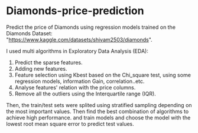 # Diamonds-price-prediction
Predict the price of Diamonds using regression models trained on the Diamonds Dataset: "https://www.kaggle.com/datasets/shivam2503/diamonds".

I used multi algorithms in Exploratory Data Analysis (EDA):
  1. Predict the sparse features.
  2. Adding new features.
  3. Feature selection using Kbest based on the Chi_square test, using some regression models, information Gain, correlation..etc.
  4. Analyse features' relation with the price columns.
  5. Remove all the outliers using the Interquartile range (IQR).
  
Then, the train/test sets were splited using stratified sampling depending on the most important values. 
Then find the best combination of algorithms to achieve high performance.
and train models and choose the model with the lowest root mean square error to predict test values. 
